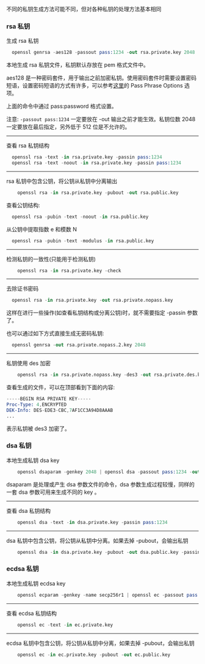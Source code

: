 
不同的私钥生成方法可能不同，但对各种私钥的处理方法基本相同

### rsa 私钥

生成 rsa 私钥
```s
  openssl genrsa -aes128 -passout pass:1234 -out rsa.private.key 2048
```
本地生成 rsa 私钥文件，私钥默认存放在 pem 格式文件中。

aes128 是一种密码套件，用于输出之前加密私钥。使用密码套件时需要设置密码短语，设置密码短语的方式有许多，可以参考[这里](https://www.openssl.org/docs/manmaster/man1/openssl.html)的 Pass Phrase Options 选项。

上面的命令中通过 pass:password 格式设置。

注意: `-passout pass:1234` 一定要放在 -out 输出之前才能生效。私钥位数 2048 一定要放在最后指定，另外低于 512 位是不允许的。

----

查看 rsa 私钥结构
```s
  openssl rsa -text -in rsa.private.key -passin pass:1234
  openssl rsa -text -noout -in rsa.private.key -passin pass:1234
```
----

rsa 私钥中包含公钥，将公钥从私钥中分离输出
```s
	openssl rsa -in rsa.private.key -pubout -out rsa.public.key
```

查看公钥结构:
```s
  openssl rsa -pubin -text -noout -in rsa.public.key
```

从公钥中提取指数 e 和模数 N
```s
  openssl rsa -pubin -text -modulus -in rsa.public.key 
```

----

检测私钥的一致性(只能用于检测私钥)
```s
	openssl rsa -in rsa.private.key -check
```
----

去除证书密码
```s
  openssl rsa -in rsa.private.key -out rsa.private.nopass.key
```
这样在进行一些操作(如查看私钥结构或分离公钥)时，就不需要指定 -passin 参数了。

也可以通过如下方式直接生成无密码私钥:
```s
  openssl genrsa -out rsa.private.nopass.2.key 2048
```

----

私钥使用 des 加密
```s
	openssl rsa -in rsa.private.nopass.key -des3 -out rsa.private.des.key
```
查看生成的文件，可以在顶部看到下面的内容:
```s
-----BEGIN RSA PRIVATE KEY-----
Proc-Type: 4,ENCRYPTED
DEK-Info: DES-EDE3-CBC,7AF1CC3A94D8AAAB
...
```
表示私钥被 des3 加密了。

### dsa 私钥

本地生成私钥 dsa key
```s
	openssl dsaparam -genkey 2048 | openssl dsa -passout pass:1234 -out dsa.private.key -aes128
```
dsaparam 是处理或产生 dsa 参数文件的命令，dsa 参数生成过程较慢，同样的一套 dsa 参数可用来生成不同的 key 。
		
----

查看 dsa 私钥结构
```s
	openssl dsa -text -in dsa.private.key -passin pass:1234
```
----

dsa 私钥中包含公钥，将公钥从私钥中分离。如果去掉 -pubout，会输出私钥
```s
	openssl dsa -in dsa.private.key -pubout -out dsa.public.key -passin pass:1234
```

### ecdsa 私钥

本地生成私钥 ecdsa key
```s
	openssl ecparam -genkey -name secp256r1 | openssl ec -passout pass:1234 -out ec.private.key -aes128
```
----

查看 ecdsa 私钥结构
```s
	openssl ec -text -in ec.private.key
```
----

ecdsa 私钥中包含公钥，将公钥从私钥中分离，如果去掉 -pubout，会输出私钥
```s
	openssl ec -in ec.private.key -pubout -out ec.public.key
```

